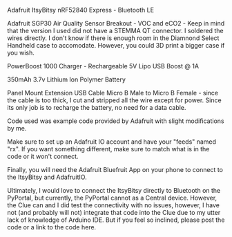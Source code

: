 Adafruit ItsyBitsy nRF52840 Express - Bluetooth LE

Adafruit SGP30 Air Quality Sensor Breakout - VOC and eCO2 - Keep in mind that the version I used did not have a STEMMA QT connector. I soldered the wires directly. I don't know if there is enough room in the Diamnond Select Handheld case to accomodate. However, you could 3D print a bigger case if you wish.

PowerBoost 1000 Charger - Rechargeable 5V Lipo USB Boost @ 1A

350mAh 3.7v Lithium Ion Polymer Battery

Panel Mount Extension USB Cable Micro B Male to Micro B Female - since the cable is too thick, I cut and stripped all the wire except for power. Since its only job is to recharge the battery, no need for a data cable.

Code used was example code provided by Adafruit with slight modifications by me. 

Make sure to set up an Adafruit IO account and have your "feeds" named "rx". If you want something different, make sure to match what is in the code or it won't connect.

Finally, you will need the Adafruit Bluefruit App on your phone to connect to the ItsyBitsy and AdafruitIO.

Ultimately, I would love to connect the ItsyBitsy directly to Bluetooth on the PyPortal, but currently, the PyPortal cannot as a Central device. However, the Clue can and I did test the connectivity with no issues, however, I have not (and probably will not) integrate that code into the Clue due to my utter lack of knowledge of Arduino IDE. But if you feel so inclined, please post the code or a link to the code here.
